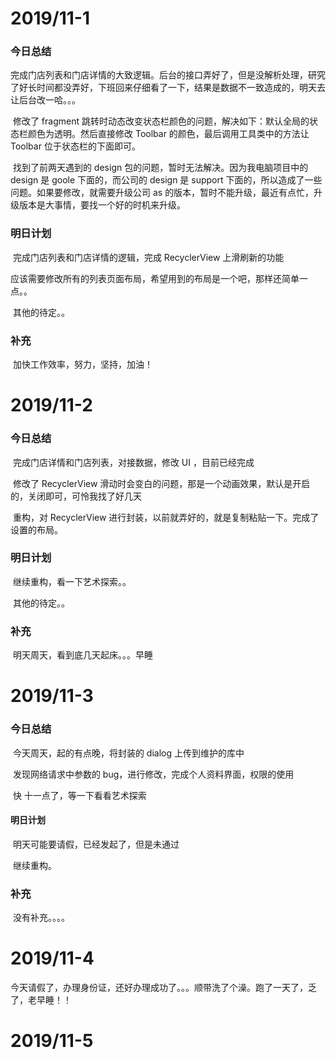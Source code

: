 # 2019/11-1

### 今日总结

​		完成门店列表和门店详情的大致逻辑。后台的接口弄好了，但是没解析处理，研究了好长时间都没弄好，下班回来仔细看了一下，结果是数据不一致造成的，明天去让后台改一哈。。。

​		修改了 fragment 跳转时动态改变状态栏颜色的问题，解决如下：默认全局的状态栏颜色为透明。然后直接修改 Toolbar 的颜色，最后调用工具类中的方法让 Toolbar 位于状态栏的下面即可。

​		找到了前两天遇到的 design 包的问题，暂时无法解决。因为我电脑项目中的 design 是 goole 下面的，而公司的 design 是 support 下面的，所以造成了一些问题。如果要修改，就需要升级公司 as 的版本，暂时不能升级，最近有点忙，升级版本是大事情，要找一个好的时机来升级。

### 明日计划

​		完成门店列表和门店详情的逻辑，完成 RecyclerView 上滑刷新的功能

​		应该需要修改所有的列表页面布局，希望用到的布局是一个吧，那样还简单一点。。

​		其他的待定。。

### 补充

​		加快工作效率，努力，坚持，加油！

# 2019/11-2

### 今日总结

​		完成门店详情和门店列表，对接数据，修改 UI ，目前已经完成

​		修改了 RecyclerView 滑动时会变白的问题，那是一个动画效果，默认是开启的，关闭即可，可怜我找了好几天

​		重构，对 RecyclerView 进行封装，以前就弄好的，就是复制粘贴一下。完成了设置的布局。

### 明日计划

​		继续重构，看一下艺术探索。。

​		其他的待定。。

### 补充

​		明天周天，看到底几天起床。。。早睡

# 2019/11-3

### 今日总结

​		今天周天，起的有点晚，将封装的 dialog 上传到维护的库中

​		发现网络请求中参数的 bug，进行修改，完成个人资料界面，权限的使用

​		快 十一点了，等一下看看艺术探索

#### 明日计划

​		明天可能要请假，已经发起了，但是未通过

​		继续重构。

### 补充

​		没有补充。。。。

# 2019/11-4

​		今天请假了，办理身份证，还好办理成功了。。。顺带洗了个澡。跑了一天了，乏了，老早睡！！

# 2019/11-5

​		